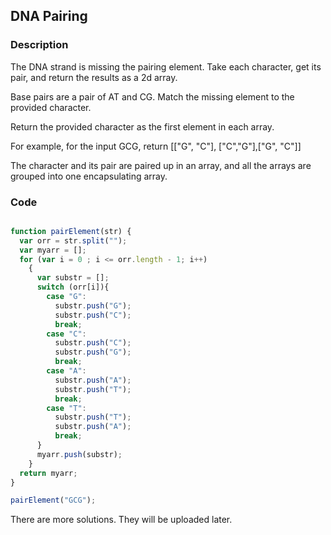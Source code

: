## DNA Pairing

### Description
The DNA strand is missing the pairing element. Take each character, get its pair, and return the results as a 2d array.

Base pairs are a pair of AT and CG. Match the missing element to the provided character.

Return the provided character as the first element in each array.

For example, for the input GCG, return [["G", "C"], ["C","G"],["G", "C"]]

The character and its pair are paired up in an array, and all the arrays are grouped into one encapsulating array.

### Code

```javascript

function pairElement(str) {
  var orr = str.split("");
  var myarr = [];
  for (var i = 0 ; i <= orr.length - 1; i++)
    {
      var substr = [];
      switch (orr[i]){
        case "G":
          substr.push("G");
          substr.push("C");
          break;
        case "C":
          substr.push("C");
          substr.push("G");
          break;
        case "A":
          substr.push("A");
          substr.push("T");
          break;  
        case "T":
          substr.push("T");
          substr.push("A");
          break;
      }
      myarr.push(substr);
    }
  return myarr;
}

pairElement("GCG");
```

There are more solutions. They will be uploaded later.

